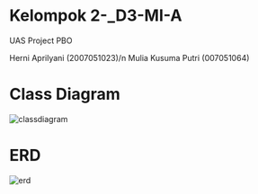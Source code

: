 # Kelompok 2-_D3-MI-A
UAS Project PBO

Herni Aprilyani (2007051023)/n
Mulia Kusuma Putri (007051064)

# Class Diagram
![classdiagram](https://user-images.githubusercontent.com/95564323/147407269-dbb3d4a5-fbb9-49a3-a9f6-901615981966.png)

# ERD
![erd](https://user-images.githubusercontent.com/95564323/147407048-d58ed5d4-d6c1-41d8-95cc-845f926055ad.png)
